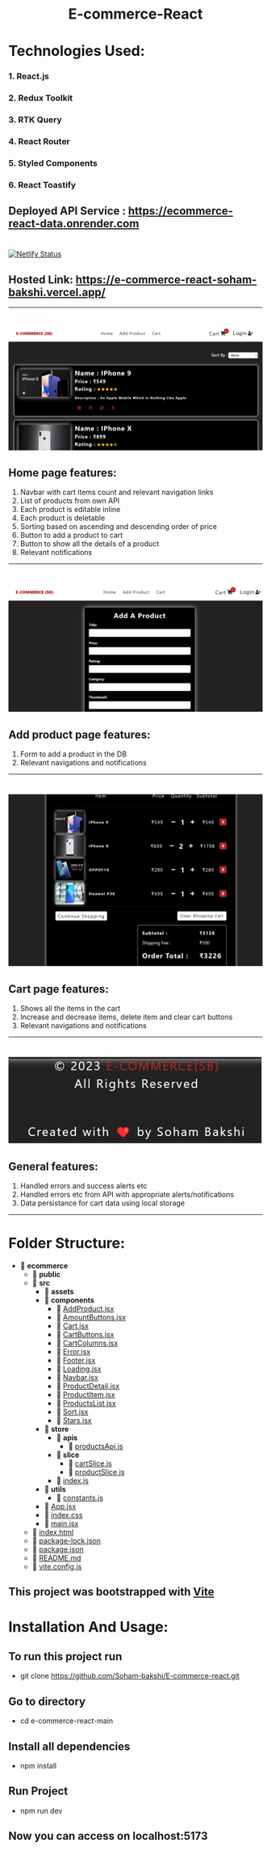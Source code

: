 # <div align="center">E-commerce-React

</div>

# Technologies Used:

### 1. React.js

### 2. Redux Toolkit

### 3. RTK Query

### 4. React Router

### 5. Styled Components

### 6. React Toastify

## Deployed API Service : https://ecommerce-react-data.onrender.com

# <div align="center">

[![Netlify Status](https://api.netlify.com/api/v1/badges/fa6cc23e-b705-4b2d-b4d0-32171e3c8b85/deploy-status)](https://app.netlify.com/sites/e-commerce-react-p666r/deploys)

## Hosted Link: https://e-commerce-react-soham-bakshi.vercel.app/

</div>
</div>

<hr/>

# <div align="center">

![app](https://github.com/Soham-bakshi/E-commerce-react/blob/main/public/1.jpeg)

</div>

## Home page features:

1. Navbar with cart items count and relevant navigation links
2. List of products from own API
3. Each product is editable inline
4. Each product is deletable
5. Sorting based on ascending and descending order of price
6. Button to add a product to cart
7. Button to show all the details of a product
8. Relevant notifications

<hr/>

# <div align="center">

![app1](https://github.com/Soham-bakshi/E-commerce-react/blob/main/public/2.jpeg)

</div>

## Add product page features:

1. Form to add a product in the DB
2. Relevant navigations and notifications

<hr/>

# <div align="center">

![app1](https://github.com/Soham-bakshi/E-commerce-react/blob/main/public/3.jpeg)

</div>

## Cart page features:

1. Shows all the items in the cart
2. Increase and decrease items, delete item and clear cart buttons
3. Relevant navigations and notifications

<hr/>

# <div align="center">

![app1](https://github.com/Soham-bakshi/E-commerce-react/blob/main/public/4.jpeg)

</div>

## General features:

1. Handled errors and success alerts etc
2. Handled errors etc from API with appropriate alerts/notifications
3. Data persistance for cart data using local storage

<hr/>

# Folder Structure:

- 📂 **ecommerce**
  - 📂 **public**
  - 📂 **src**
    - 📂 **assets**
    - 📂 **components**
      - 📄 [AddProduct.jsx](src/components/AddProduct.jsx)
      - 📄 [AmountButtons.jsx](src/components/AmountButtons.jsx)
      - 📄 [Cart.jsx](src/components/Cart.jsx)
      - 📄 [CartButtons.jsx](src/components/CartButtons.jsx)
      - 📄 [CartColumns.jsx](src/components/CartColumns.jsx)
      - 📄 [Error.jsx](src/components/Error.jsx)
      - 📄 [Footer.jsx](src/components/Footer.jsx)
      - 📄 [Loading.jsx](src/components/Loading.jsx)
      - 📄 [Navbar.jsx](src/components/Navbar.jsx)
      - 📄 [ProductDetail.jsx](src/components/ProductDetail.jsx)
      - 📄 [ProductItem.jsx](src/components/ProductItem.jsx)
      - 📄 [ProductsList.jsx](src/components/ProductsList.jsx)
      - 📄 [Sort.jsx](src/components/Sort.jsx)
      - 📄 [Stars.jsx](src/components/Stars.jsx)
    - 📂 **store**
      - 📂 **apis**
        - 📄 [productsApi.js](src/store/apis/productsApi.js)
      - 📂 **slice**
        - 📄 [cartSlice.js](src/store/slice/cartSlice.js)
        - 📄 [productSlice.js](src/store/slice/productSlice.js)
      - 📄 [index.js](src/store/index.js)
    - 📂 **utils**
      - 📄 [constants.js](src/utils/constants.js)
    - 📄 [App.jsx](src/App.jsx)
    - 📄 [index.css](src/index.css)
    - 📄 [main.jsx](src/main.jsx)
  - 📄 [index.html](index.html)
  - 📄 [package\-lock.json](package-lock.json)
  - 📄 [package.json](package.json)
  - 📄 [README.md](README.md)
  - 📄 [vite.config.js](vite.config.js)

## This project was bootstrapped with [Vite](https://vitejs.dev/)

# Installation And Usage:

## To run this project run

- git clone https://github.com/Soham-bakshi/E-commerce-react.git

## Go to directory

- cd e-commerce-react-main

## Install all dependencies

- npm install

## Run Project

- npm run dev

## Now you can access on localhost:5173
